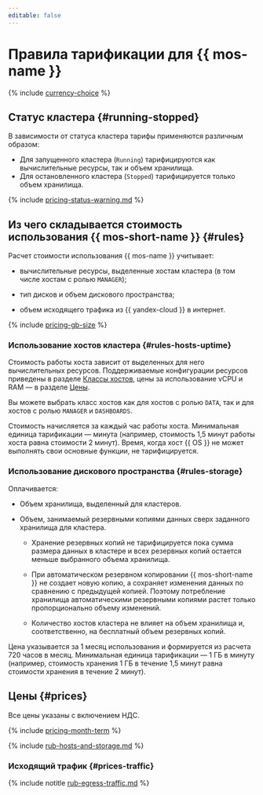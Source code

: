 ```yaml
---
editable: false
---
```


# Правила тарификации для {{ mos-name }}


{% include [currency-choice](../_includes/pricing/currency-choice.md) %}


## Статус кластера {#running-stopped}

В зависимости от статуса кластера тарифы применяются различным образом:

* Для запущенного кластера (`Running`) тарифицируются как вычислительные ресурсы, так и объем хранилища.
* Для остановленного кластера (`Stopped`) тарифицируется только объем хранилища.


{% include [pricing-status-warning.md](../_includes/mdb/pricing-status-warning.md) %}



## Из чего складывается стоимость использования {{ mos-short-name }} {#rules}

Расчет стоимости использования {{ mos-name }} учитывает:

* вычислительные ресурсы, выделенные хостам кластера (в том числе хостам с ролью `MANAGER`);

* тип дисков и объем дискового пространства;

* объем исходящего трафика из {{ yandex-cloud }} в интернет.

{% include [pricing-gb-size](../_includes/pricing-gb-size.md) %}

### Использование хостов кластера {#rules-hosts-uptime}


Стоимость работы хоста зависит от выделенных для него вычислительных ресурсов. Поддерживаемые конфигурации ресурсов приведены в разделе [Классы хостов](concepts/instance-types.md), цены за использование vCPU и RAM — в разделе [Цены](#prices).

Вы можете выбрать класс хостов как для хостов с ролью `DATA`, так и для хостов с ролью `MANAGER` и `DASHBOARDS`.



Стоимость начисляется за каждый час работы хоста. Минимальная единица тарификации — минута (например, стоимость 1,5 минут работы хоста равна стоимости 2 минут). Время, когда хост {{ OS }} не может выполнять свои основные функции, не тарифицируется.

### Использование дискового пространства {#rules-storage}

Оплачивается:

* Объем хранилища, выделенный для кластеров.

* Объем, занимаемый резервными копиями данных сверх заданного хранилища для кластера.

    * Хранение резервных копий не тарифицируется пока сумма размера данных в кластере и всех резервных копий остается меньше выбранного объема хранилища.

    * При автоматическом резервном копировании {{ mos-short-name }} не создает новую копию, а сохраняет изменения данных по сравнению с предыдущей копией. Поэтому потребление хранилища автоматическими резервными копиями растет только пропорционально объему изменений.

    * Количество хостов кластера не влияет на объем хранилища и, соответственно, на бесплатный объем резервных копий.

Цена указывается за 1 месяц использования и формируется из расчета 720 часов в месяц. Минимальная единица тарификации — 1 ГБ в минуту (например, стоимость хранения 1 ГБ в течение 1,5 минут равна стоимости хранения в течение 2 минут).

## Цены {#prices}


Все цены указаны с включением НДС.


{% include [pricing-month-term](../_includes/mdb/pricing-month-term.md) %}



{% include [rub-hosts-and-storage.md](../_pricing/managed-opensearch/rub-hosts-and-storage.md) %}






### Исходящий трафик {#prices-traffic}



{% include notitle [rub-egress-traffic.md](../_pricing/rub-egress-traffic.md) %}





